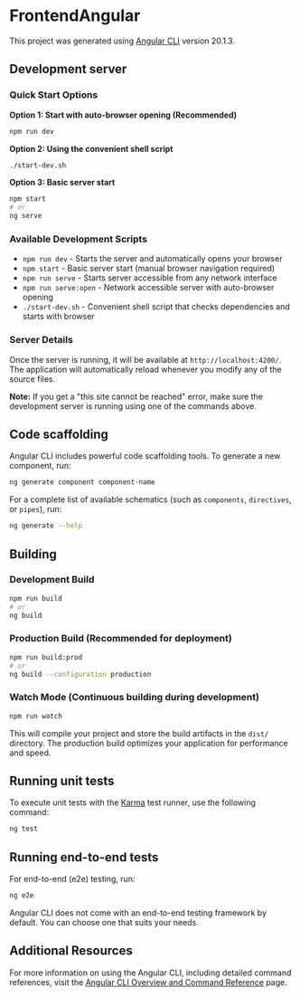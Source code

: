 # FrontendAngular

This project was generated using [Angular CLI](https://github.com/angular/angular-cli) version 20.1.3.

## Development server

### Quick Start Options

**Option 1: Start with auto-browser opening (Recommended)**
```bash
npm run dev
```

**Option 2: Using the convenient shell script**
```bash
./start-dev.sh
```

**Option 3: Basic server start**
```bash
npm start
# or
ng serve
```

### Available Development Scripts

- `npm run dev` - Starts the server and automatically opens your browser
- `npm start` - Basic server start (manual browser navigation required)
- `npm run serve` - Starts server accessible from any network interface
- `npm run serve:open` - Network accessible server with auto-browser opening
- `./start-dev.sh` - Convenient shell script that checks dependencies and starts with browser

### Server Details

Once the server is running, it will be available at `http://localhost:4200/`. The application will automatically reload whenever you modify any of the source files.

**Note:** If you get a "this site cannot be reached" error, make sure the development server is running using one of the commands above.

## Code scaffolding

Angular CLI includes powerful code scaffolding tools. To generate a new component, run:

```bash
ng generate component component-name
```

For a complete list of available schematics (such as `components`, `directives`, or `pipes`), run:

```bash
ng generate --help
```

## Building

### Development Build
```bash
npm run build
# or
ng build
```

### Production Build (Recommended for deployment)
```bash
npm run build:prod
# or
ng build --configuration production
```

### Watch Mode (Continuous building during development)
```bash
npm run watch
```

This will compile your project and store the build artifacts in the `dist/` directory. The production build optimizes your application for performance and speed.

## Running unit tests

To execute unit tests with the [Karma](https://karma-runner.github.io) test runner, use the following command:

```bash
ng test
```

## Running end-to-end tests

For end-to-end (e2e) testing, run:

```bash
ng e2e
```

Angular CLI does not come with an end-to-end testing framework by default. You can choose one that suits your needs.

## Additional Resources

For more information on using the Angular CLI, including detailed command references, visit the [Angular CLI Overview and Command Reference](https://angular.dev/tools/cli) page.
